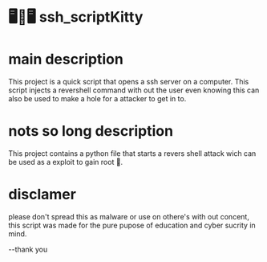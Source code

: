 # 🖥🔄🖥 ssh_scriptKitty

# main description

This project is a quick script that opens a ssh server on a computer.
This script injects a revershell command with out the user even knowing this can also be used to make
a hole for a attacker to get in to. 

# nots so long description 
This project contains a python file that starts a revers shell attack wich can be used as a
exploit to gain root 🌳.

# disclamer
please don't spread this as malware or use on othere's with out concent,
this script was made for the pure pupose of education and cyber sucrity in mind.

--thank you
